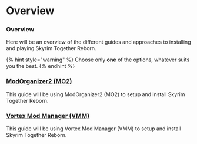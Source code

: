 # Overview

### Overview

Here will be an overview of the different guides and approaches to installing and playing Skyrim Together Reborn.

{% hint style="warning" %}
Choose only **one** of the options, whatever suits you the best.
{% endhint %}

### [ModOrganizer2 (MO2)](using-modorganizer2-mo2/)

This guide will be using ModOrganizer2 (MO2) to setup and install Skyrim Together Reborn.

### [Vortex Mod Manager (VMM)](using-vortex-mod-manager-vmm/)

This guide will be using Vortex Mod Manager (VMM) to setup and install Skyrim Together Reborn.
